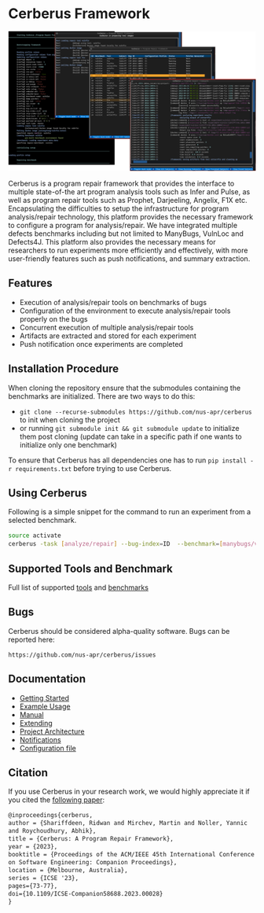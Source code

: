 # Cerberus Framework

![Main View](doc/images/CerberusView.png)


Cerberus is a program repair framework that provides the interface to multiple
state-of-the art program analysis tools such as Infer and Pulse, as well as program repair tools such as Prophet, Darjeeling, Angelix, F1X etc.
Encapsulating the difficulties to setup the infrastructure for program analysis/repair technology, this platform provides
the necessary framework to configure a program for analysis/repair. We have integrated multiple defects
benchmarks including but not limited to ManyBugs, VulnLoc and Defects4J. This platform also provides the necessary means for researchers to
run experiments more efficiently and effectively, with more user-friendly features such as push notifications, and summary extraction.

## Features

* Execution of analysis/repair tools on benchmarks of bugs
* Configuration of the environment to execute analysis/repair tools properly on the bugs
* Concurrent execution of multiple analysis/repair tools
* Artifacts are extracted and stored for each experiment
* Push notification once experiments are completed

## Installation Procedure

When cloning the repository ensure that the submodules containing the benchmarks are initialized. There are two ways to do this:
* `git clone --recurse-submodules https://github.com/nus-apr/cerberus` to init when cloning the project
* or running `git submodule init && git submodule update` to initialize them post cloning (update can take in a specific path if one wants to initialize only one benchmark)

To ensure that Cerberus has all dependencies one has to run `pip install -r requirements.txt` before trying to use Cerberus.

## Using Cerberus

Following is a simple snippet for the command to run an experiment from a selected benchmark.

```bash
source activate
cerberus -task [analyze/repair] --bug-index=ID  --benchmark=[manybugs/vulnloc] --tool=[cpr/angelix/prophet/f1x]
```

## Supported Tools and Benchmark
Full list of supported [tools](doc/tool/ListTools.md) and [benchmarks](doc/benchmark/ListBenchmarks.md)

## Bugs

Cerberus should be considered alpha-quality software. Bugs can be reported here:

    https://github.com/nus-apr/cerberus/issues

## Documentation

* [Getting Started](doc/GetStart.md)
* [Example Usage](doc/Examples.md)
* [Manual](doc/Manual.md)
* [Extending](doc/Extending.md)
* [Project Architecture](doc/ProjectArchitecture.md)
* [Notifications](doc/Notifications.md)
* [Configuration file](doc/Configuration.md)



## Citation

If you use Cerberus in your research work, we would highly appreciate it if you
cited the [following paper](https://rshariffdeen.com/paper/ICSE23-demo.pdf):

```
@inproceedings{cerberus,
author = {Shariffdeen, Ridwan and Mirchev, Martin and Noller, Yannic and Roychoudhury, Abhik},
title = {Cerberus: A Program Repair Framework},
year = {2023},
booktitle = {Proceedings of the ACM/IEEE 45th International Conference on Software Engineering: Companion Proceedings},
location = {Melbourne, Australia},
series = {ICSE '23},
pages={73-77},
doi={10.1109/ICSE-Companion58688.2023.00028}
}
```